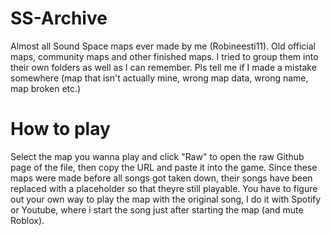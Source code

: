 # SS-Archive
Almost all Sound Space maps ever made by me (Robineesti11). Old official maps, community maps and other finished maps.
I tried to group them into their own folders as well as I can remember.
Pls tell me if I made a mistake somewhere (map that isn't actually mine, wrong map data, wrong name, map broken etc.)

# How to play
Select the map you wanna play and click "Raw" to open the raw Github page of the file, then copy the URL and paste it into the game.
Since these maps were made before all songs got taken down, their songs have been replaced with a placeholder so that theyre still playable. You have to figure out your own way to play the map with the original song, I do it with Spotify or Youtube, where i start the song just after starting the map (and mute Roblox).
